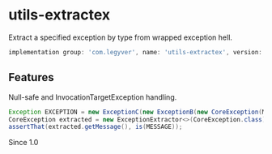 # utils-extractex
Extract a specified exception by type from wrapped exception hell.

```groovy
implementation group: 'com.legyver', name: 'utils-extractex', version: '3.4.0-alpha.4'
```
## Features
Null-safe and InvocationTargetException handling.

```java
Exception EXCEPTION = new ExceptionC(new ExceptionB(new CoreException(MESSAGE)));
CoreException extracted = new ExceptionExtractor<>(CoreException.class).extractException(EXCEPTION);
assertThat(extracted.getMessage(), is(MESSAGE));
```

Since 1.0